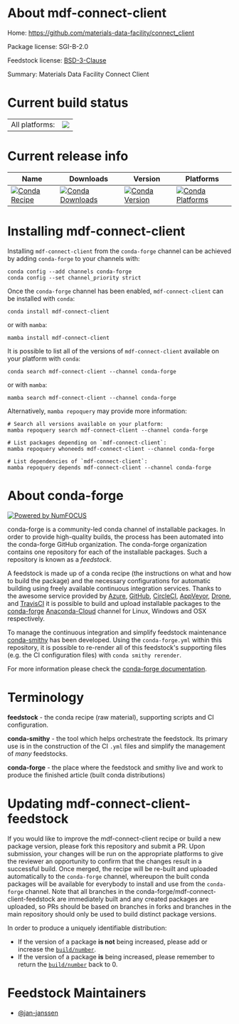 About mdf-connect-client
========================

Home: https://github.com/materials-data-facility/connect_client

Package license: SGI-B-2.0

Feedstock license: [BSD-3-Clause](https://github.com/conda-forge/mdf-connect-client-feedstock/blob/main/LICENSE.txt)

Summary: Materials Data Facility Connect Client

Current build status
====================


<table><tr><td>All platforms:</td>
    <td>
      <a href="https://dev.azure.com/conda-forge/feedstock-builds/_build/latest?definitionId=16690&branchName=main">
        <img src="https://dev.azure.com/conda-forge/feedstock-builds/_apis/build/status/mdf-connect-client-feedstock?branchName=main">
      </a>
    </td>
  </tr>
</table>

Current release info
====================

| Name | Downloads | Version | Platforms |
| --- | --- | --- | --- |
| [![Conda Recipe](https://img.shields.io/badge/recipe-mdf--connect--client-green.svg)](https://anaconda.org/conda-forge/mdf-connect-client) | [![Conda Downloads](https://img.shields.io/conda/dn/conda-forge/mdf-connect-client.svg)](https://anaconda.org/conda-forge/mdf-connect-client) | [![Conda Version](https://img.shields.io/conda/vn/conda-forge/mdf-connect-client.svg)](https://anaconda.org/conda-forge/mdf-connect-client) | [![Conda Platforms](https://img.shields.io/conda/pn/conda-forge/mdf-connect-client.svg)](https://anaconda.org/conda-forge/mdf-connect-client) |

Installing mdf-connect-client
=============================

Installing `mdf-connect-client` from the `conda-forge` channel can be achieved by adding `conda-forge` to your channels with:

```
conda config --add channels conda-forge
conda config --set channel_priority strict
```

Once the `conda-forge` channel has been enabled, `mdf-connect-client` can be installed with `conda`:

```
conda install mdf-connect-client
```

or with `mamba`:

```
mamba install mdf-connect-client
```

It is possible to list all of the versions of `mdf-connect-client` available on your platform with `conda`:

```
conda search mdf-connect-client --channel conda-forge
```

or with `mamba`:

```
mamba search mdf-connect-client --channel conda-forge
```

Alternatively, `mamba repoquery` may provide more information:

```
# Search all versions available on your platform:
mamba repoquery search mdf-connect-client --channel conda-forge

# List packages depending on `mdf-connect-client`:
mamba repoquery whoneeds mdf-connect-client --channel conda-forge

# List dependencies of `mdf-connect-client`:
mamba repoquery depends mdf-connect-client --channel conda-forge
```


About conda-forge
=================

[![Powered by
NumFOCUS](https://img.shields.io/badge/powered%20by-NumFOCUS-orange.svg?style=flat&colorA=E1523D&colorB=007D8A)](https://numfocus.org)

conda-forge is a community-led conda channel of installable packages.
In order to provide high-quality builds, the process has been automated into the
conda-forge GitHub organization. The conda-forge organization contains one repository
for each of the installable packages. Such a repository is known as a *feedstock*.

A feedstock is made up of a conda recipe (the instructions on what and how to build
the package) and the necessary configurations for automatic building using freely
available continuous integration services. Thanks to the awesome service provided by
[Azure](https://azure.microsoft.com/en-us/services/devops/), [GitHub](https://github.com/),
[CircleCI](https://circleci.com/), [AppVeyor](https://www.appveyor.com/),
[Drone](https://cloud.drone.io/welcome), and [TravisCI](https://travis-ci.com/)
it is possible to build and upload installable packages to the
[conda-forge](https://anaconda.org/conda-forge) [Anaconda-Cloud](https://anaconda.org/)
channel for Linux, Windows and OSX respectively.

To manage the continuous integration and simplify feedstock maintenance
[conda-smithy](https://github.com/conda-forge/conda-smithy) has been developed.
Using the ``conda-forge.yml`` within this repository, it is possible to re-render all of
this feedstock's supporting files (e.g. the CI configuration files) with ``conda smithy rerender``.

For more information please check the [conda-forge documentation](https://conda-forge.org/docs/).

Terminology
===========

**feedstock** - the conda recipe (raw material), supporting scripts and CI configuration.

**conda-smithy** - the tool which helps orchestrate the feedstock.
                   Its primary use is in the construction of the CI ``.yml`` files
                   and simplify the management of *many* feedstocks.

**conda-forge** - the place where the feedstock and smithy live and work to
                  produce the finished article (built conda distributions)


Updating mdf-connect-client-feedstock
=====================================

If you would like to improve the mdf-connect-client recipe or build a new
package version, please fork this repository and submit a PR. Upon submission,
your changes will be run on the appropriate platforms to give the reviewer an
opportunity to confirm that the changes result in a successful build. Once
merged, the recipe will be re-built and uploaded automatically to the
`conda-forge` channel, whereupon the built conda packages will be available for
everybody to install and use from the `conda-forge` channel.
Note that all branches in the conda-forge/mdf-connect-client-feedstock are
immediately built and any created packages are uploaded, so PRs should be based
on branches in forks and branches in the main repository should only be used to
build distinct package versions.

In order to produce a uniquely identifiable distribution:
 * If the version of a package **is not** being increased, please add or increase
   the [``build/number``](https://docs.conda.io/projects/conda-build/en/latest/resources/define-metadata.html#build-number-and-string).
 * If the version of a package **is** being increased, please remember to return
   the [``build/number``](https://docs.conda.io/projects/conda-build/en/latest/resources/define-metadata.html#build-number-and-string)
   back to 0.

Feedstock Maintainers
=====================

* [@jan-janssen](https://github.com/jan-janssen/)

